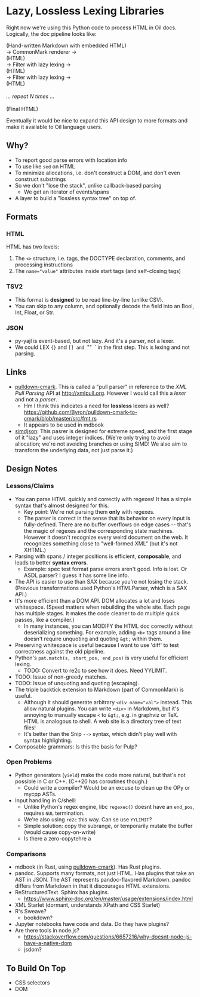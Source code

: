 Lazy, Lossless Lexing Libraries
===============================

Right now we're using this Python code to process HTML in Oil docs.  Logically,
the doc pipeline looks like:

(Hand-written Markdown with embedded HTML) <br/>
&rarr; CommonMark renderer &rarr; <br/>
(HTML) <br/>
&rarr; Filter with lazy lexing &rarr; <br/>
(HTML) <br/>
&rarr; Filter with lazy lexing &rarr; <br/>
(HTML) <br/>
<br/>
*... repeat N times ...* <br/>
<br/>
(Final HTML) <br/>

Eventually it would be nice to expand this API design to more formats and make
it available to Oil language users.

<div id="toc">
</div>

## Why?

- To report good parse errors with location info
- To use like `sed` on HTML
- To minimize allocations, i.e. don't construct a DOM, and don't even construct
  substrings
- So we don't "lose the stack", unlike callback-based parsing
  - We get an iterator of events/spans
- A layer to build a "lossless syntax tree" on top of.

## Formats

### HTML

HTML has two levels:

1. The `<>` structure, i.e. tags, the DOCTYPE declaration, comments, and processing
   instructions
2. The `name="value"` attributes inside start tags (and self-closing tags)

### TSV2

- This format is **designed** to be read line-by-line (unlike CSV).
- You can skip to any column, and optionally decode the field into an Bool,
  Int, Float, or Str.

### JSON

- py-yajl is event-based, but not lazy.  And it's a parser, not a lexer.
- We could LEX `{}` and `[] and `""` `\` in the first step.  This is lexing and
  not parsing.


## Links

- [pulldown-cmark][].  This is called a "pull parser" in reference to the *XML
  Pull Parsing* API at <http://xmlpull.org>.  However I would call this a
  *lexer* and not a *parser*.
  - Hm I think this indicates a need for **lossless** lexers as well?
    https://github.com/Byron/pulldown-cmark-to-cmark/blob/master/src/fmt.rs
  - It appears to be used in mdbook
- [simdjson][]: This pasrer is designed for extreme speed, and the  first stage
  of it "lazy" and uses integer indices.  (We're only trying to avoid
  allocation; we're not avoiding branches or using SIMD!  We also aim to
  transform the underlying data, not just parse it.)

[simdjson]: https://branchfree.org/2019/02/25/paper-parsing-gigabytes-of-json-per-second/

[pulldown-cmark]: https://github.com/raphlinus/pulldown-cmark

## Design Notes

### Lessons/Claims

- You can parse HTML quickly and correctly with regexes!  It has a simple
  syntax that's almost designed for this.
  - Key point: We're not parsing them **only** with regexes.
  - The parser is correct in the sense that its behavior on every input is
    fully-defined.  There are no buffer overflows on edge cases -- that's the
    magic of regexes and the corresponding state machines.  However it doesn't
    recognize every weird document on the web.  It recognizes something close
    to "well-formed XML" (but it's not XHTML.)
- Parsing with spans / integer positions is efficient, **composable**, and
  leads  to better **syntax errors**.
  - Example: spec test format parse errors aren't good.  Info is lost.
    Or ASDL parser?  I guess it has some line info.
- The API is easier to use than SAX because you're not losing the stack.
  (Previous transformations used Python's HTMLParser, which is a SAX API.)
- It's more efficient than a DOM API.  DOM allocates a lot and loses
  whitespace.  (Speed matters when rebuilding the whole site.  Each page has
  multiple stages.  It makes the code cleaner to do multiple quick passes, like
  a compiler.)
  - In many instances, you can MODIFY the HTML doc correctly without
    deserializing something.  For example, adding `<b>` tags around a line
    doesn't require unquoting and quoting `&gt;` within them.
- Preserving whitespace is useful because I want to use 'diff' to test
  correctness against the old pipeline.
- Python's `pat.match(s, start_pos, end_pos)` is very useful for efficient
  lexing.
  - TODO: Convert to re2c to see how it does.  Need YYLIMIT.
- TODO: Issue of non-greedy matches.
- TODO: Issue of unquoting and quoting (escaping).
- The triple backtick extension to Markdown (part of CommonMark) is useful.
  - Although it should generate arbitrary `<div name="val">` instead.  This
    allow natural plugins.  You can write `<div>` in Markdown, but it's
    annoying to manually escape `<` to `&gt;`, e.g. in graphviz or TeX.
  HTML is analogous to shell.  A web site is a directory tree of text files!
  - It's better than the Snip `-->` syntax, which didn't play well with syntax
    highlighting.
- Composable grammars: Is this the basis for Pulp?

### Open Problems

- Python generators (`yield`) make the code more natural, but that's not
  possible in C or C++.  (C++20 has coroutines though.)
  - Could write a compiler?  Would be an excuse to clean up the OPy or mycpp
    ASTs.
- Input handling in C/shell:
  - Unlike Python's regex engine, libc `regexec()` doesnt have an `end_pos`,
    requires `NUL` termination.
  - We're also using `re2c` this way.  Can se use `YYLIMIT`?
  - Simple solution: copy the subrange, or temporarily mutate the buffer (would
    cause copy-on-write)
  - Is there a zero-copytehre a 

### Comparisons

- mdbook (in Rust, using [pulldown-cmark][]).  Has Rust plugins.
- pandoc.  Supports many formats, not just HTML.  Has plugins that take an AST
  in JSON.  The AST represents pandoc-flavored Markdown.  pandoc differs from
  Markdown in that it discourages HTML extensions.
- ReStructuredText.  Sphinx has plugins.
  - https://www.sphinx-doc.org/en/master/usage/extensions/index.html
- XML Starlet (dormant, understands XPath and CSS Starlet)
- R's Sweave?
  - bookdown?
- Jupyter notebooks have code and data.  Do they have plugins?
- Are there tools in node.js?
  - https://stackoverflow.com/questions/6657216/why-doesnt-node-js-have-a-native-dom
  - jsdom?

## To Build On Top

- CSS selectors
- DOM

